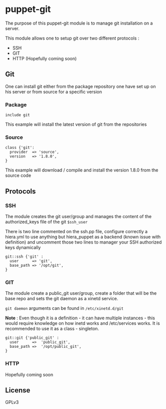 puppet-git
==========

The purpose of this puppet-git module is to manage git installation on a server.

This module allows one to setup git over two different protocols :

  * SSH
  * GIT
  * HTTP (Hopefully coming soon)

## Git

One can install git either from the package repository one have set up on his server or from source for a specific version

### Package

```
include git
```

This example will install the latest version of git from the repositories

### Source

```
class {'git':
  provider  => 'source',
  version   => '1.8.0',
}
```

This example will download / compile and install the version 1.8.0 from the source code


## Protocols

### SSH

The module creates the git user/group and manages the content of the authorized_keys file of the git `$ssh_user`

There is two line commented on the ssh.pp file, configure correctly a hiera.yml to use anything but hiera_puppet
as a backend (known issue with definition) and uncomment those two lines to manager your SSH authorized keys dynamically

```
git::ssh {'git' :
  user      => 'git',
  base_path => '/opt/git',
}
```

### GIT

The module create a public_git user/group, create a folder that will be the base repo and sets the git daemon as a xinetd service.

`git daemon` arguments can be found in `/etc/xinetd.d/git`

**Note** : Even though it is a definition - it can have multiple instances - this would require knowledge on how inetd works and /etc/services works.
It is recommended to use it as a class - singleton.

```
git::git {'public_git' :
  user      =>  'public_git',
  base_path =>  '/opt/public_git',
}
```

### HTTP

Hopefully coming soon

## License

GPLv3
